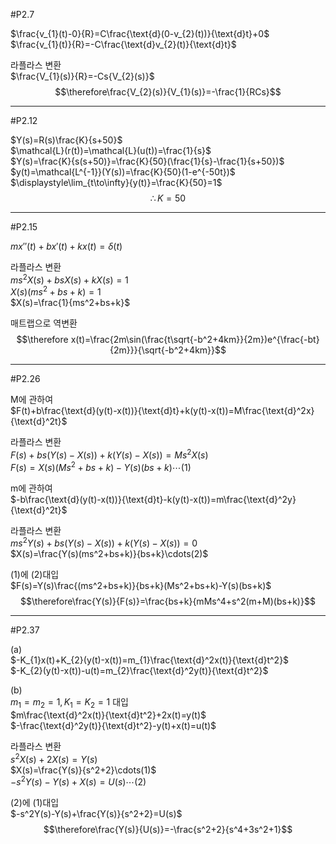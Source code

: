 #P2.7

$\frac{v_{1}(t)-0}{R}=C\frac{\text{d}(0-v_{2}(t))}{\text{d}t}+0$  
$\frac{v_{1}(t)}{R}=-C\frac{\text{d}v_{2}(t)}{\text{d}t}$  

라플라스 변환  
$\frac{V_{1}(s)}{R}=-Cs{V_{2}(s)}$  
$$\therefore\frac{V_{2}(s)}{V_{1}(s)}=-\frac{1}{RCs}$$


---
#P2.12

$Y(s)=R(s)\frac{K}{s+50}$  
$\mathcal{L}(r(t))=\mathcal{L}(u(t))=\frac{1}{s}$  
$Y(s)=\frac{K}{s(s+50)}=\frac{K}{50}(\frac{1}{s}-\frac{1}{s+50})$  
$y(t)=\mathcal{L^{-1}}(Y(s))=\frac{K}{50}(1-e^{-50t})$  
$\displaystyle\lim_{t\to\infty}{y(t)}=\frac{K}{50}=1$  
$$\therefore K=50$$


---
#P2.15

$mx''(t)+bx'(t)+kx(t)=\delta(t)$  

라플라스 변환  
$ms^2X(s)+bsX(s)+kX(s)=1$  
$X(s)(ms^2+bs+k)=1$  
$X(s)=\frac{1}{ms^2+bs+k}$  

매트랩으로 역변환  
$$\therefore x(t)=\frac{2m\sin(\frac{t\sqrt{-b^2+4km}}{2m})e^{\frac{-bt}{2m}}}{\sqrt{-b^2+4km}}$$


---
#P2.26

M에 관하여  
$F(t)+b\frac{\text{d}(y(t)-x(t))}{\text{d}t}+k(y(t)-x(t))=M\frac{\text{d}^2x}{\text{d}^2t}$

라플라스 변환  
$F(s)+bs(Y(s)-X(s))+k(Y(s)-X(s))=Ms^2X(s)$  
$F(s)=X(s)(Ms^2+bs+k)-Y(s)(bs+k)\cdots(1)$  

m에 관하여  
$-b\frac{\text{d}(y(t)-x(t))}{\text{d}t}-k(y(t)-x(t))=m\frac{\text{d}^2y}{\text{d}^2t}$  

라플라스 변환  
$ms^2Y(s)+bs(Y(s)-X(s))+k(Y(s)-X(s))=0$  
$X(s)=\frac{Y(s)(ms^2+bs+k)}{bs+k}\cdots(2)$  

(1)에 (2)대입  
$F(s)=Y(s)\frac{(ms^2+bs+k)}{bs+k}(Ms^2+bs+k)-Y(s)(bs+k)$  
$$\therefore\frac{Y(s)}{F(s)}=\frac{bs+k}{mMs^4+s^2(m+M)(bs+k)}$$

---
#P2.37

(a)  
$-K_{1}x(t)+K_{2}(y(t)-x(t))=m_{1}\frac{\text{d}^2x(t)}{\text{d}t^2}$  
$-K_{2}(y(t)-x(t))-u(t)=m_{2}\frac{\text{d}^2y(t)}{\text{d}t^2}$  

(b)  
$m_{1}=m_{2}=1, K_{1}=K_{2}=1$ 대입  
$m\frac{\text{d}^2x(t)}{\text{d}t^2}+2x(t)=y(t)$  
$-\frac{\text{d}^2y(t)}{\text{d}t^2}-y(t)+x(t)=u(t)$  

라플라스 변환  
$s^2X(s)+2X(s)=Y(s)$  
$X(s)=\frac{Y(s)}{s^2+2}\cdots(1)$  
$-s^2Y(s)-Y(s)+X(s)=U(s)\cdots(2)$  

(2)에 (1)대입  
$-s^2Y(s)-Y(s)+\frac{Y(s)}{s^2+2}=U(s)$  
$$\therefore\frac{Y(s)}{U(s)}=-\frac{s^2+2}{s^4+3s^2+1}$$

